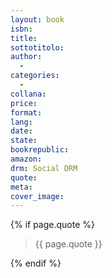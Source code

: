 ```yaml
---
layout: book
isbn:
title:
sottotitolo:
author:
  - 
categories:
  -
collana:
price:
format:
lang:
date:
state:
bookrepublic:
amazon:
drm: Social DRM
quote:
meta:
cover_image:
---
```


{% if page.quote %}
<blockquote>
    {{ page.quote }}
</blockquote>
{% endif %}